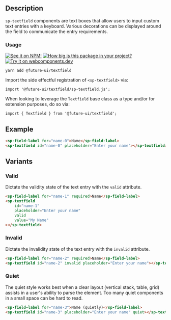 ## Description

`sp-textfield` components are text boxes that allow users to input custom text entries with a keyboard. Various decorations can be displayed around the field to communicate the entry requirements.

### Usage

[![See it on NPM!](https://img.shields.io/npm/v/@future-ui/textfield?style=for-the-badge)](https://www.npmjs.com/package/@future-ui/textfield)
[![How big is this package in your project?](https://img.shields.io/bundlephobia/minzip/@future-ui/textfield?style=for-the-badge)](https://bundlephobia.com/result?p=@future-ui/textfield)
[![Try it on webcomponents.dev](https://img.shields.io/badge/Try%20it%20on-webcomponents.dev-green?style=for-the-badge)](https://webcomponents.dev/edit/collection/fO75441E1Q5ZlI0e9pgq/EcE2Yrwz0MDIGkCzbyvl/src/index.ts)

```
yarn add @future-ui/textfield
```

Import the side effectful registration of `<sp-textfield>` via:

```
import '@future-ui/textfield/sp-textfield.js';
```

When looking to leverage the `Textfield` base class as a type and/or for extension purposes, do so via:

```
import { Textfield } from '@future-ui/textfield';
```

## Example

```html
<sp-field-label for="name-0">Name</sp-field-label>
<sp-textfield id="name-0" placeholder="Enter your name"></sp-textfield>
```

## Variants

### Valid

Dictate the validity state of the text entry with the `valid` attribute.

```html
<sp-field-label for="name-1" required>Name</sp-field-label>
<sp-textfield
    id="name-1"
    placeholder="Enter your name"
    valid
    value="My Name"
></sp-textfield>
```

### Invalid

Dictate the invalidity state of the text entry with the `invalid` attribute.

```html
<sp-field-label for="name-2" required>Name</sp-field-label>
<sp-textfield id="name-2" invalid placeholder="Enter your name"></sp-textfield>
```

### Quiet

The quiet style works best when a clear layout (vertical stack, table, grid) assists in a user's ability to parse the element. Too many quiet components in a small space can be hard to read.

```html
<sp-field-label for="name-3">Name (quietly)</sp-field-label>
<sp-textfield id="name-3" placeholder="Enter your name" quiet></sp-textfield>
```
